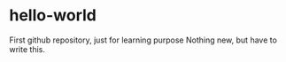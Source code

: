 # hello-world
First github repository, just for learning purpose
Nothing new, but have to write this.
